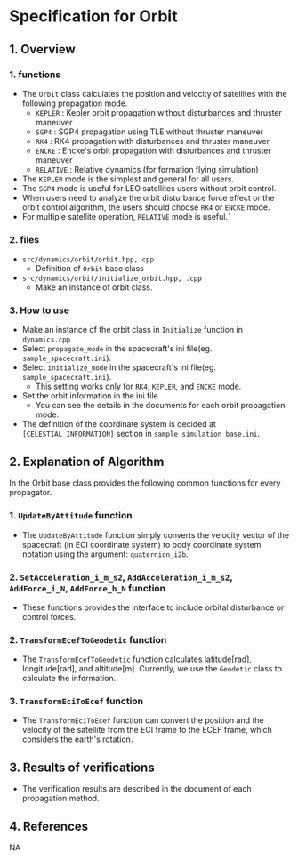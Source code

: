 # Specification for Orbit

## 1.  Overview

### 1. functions
- The `Orbit` class calculates the position and velocity of satellites with the following propagation mode.
  - `KEPLER`   : Kepler orbit propagation without disturbances and thruster maneuver
  - `SGP4`     : SGP4 propagation using TLE without thruster maneuver
  - `RK4`      : RK4 propagation with disturbances and thruster maneuver
  - `ENCKE`    : Encke's orbit propagation with disturbances and thruster maneuver
  - `RELATIVE` : Relative dynamics (for formation flying simulation)
- The `KEPLER` mode is the simplest and general for all users.
- The `SGP4` mode is useful for LEO satellites users without orbit control.
- When users need to analyze the orbit disturbance force effect or the orbit control algorithm, the users should choose `RK4` or `ENCKE` mode.
- For multiple satellite operation, `RELATIVE` mode is useful.`

### 2. files
- `src/dynamics/orbit/orbit.hpp, cpp`
  - Definition of `Orbit` base class
- `src/dynamics/orbit/initialize_orbit.hpp, .cpp`
  - Make an instance of orbit class.	

### 3. How to use
- Make an instance of the orbit class in `Initialize` function in `dynamics.cpp`
- Select `propagate_mode` in the spacecraft's ini file(eg. `sample_spacecraft.ini`).
- Select `initialize_mode` in the spacecraft's ini file(eg. `sample_spacecraft.ini`).
  - This setting works only for `RK4`, `KEPLER`, and `ENCKE` mode.
- Set the orbit information in the ini file
  - You can see the details in the documents for each orbit propagation mode.
- The definition of the coordinate system is decided at `[CELESTIAL_INFORMATION]` section in `sample_simulation_base.ini`.
   
## 2. Explanation of Algorithm
In the Orbit base class provides the following common functions for every propagator.

### 1. `UpdateByAttitude` function  
- The `UpdateByAttitude` function simply converts the velocity vector of the spacecraft (in ECI coordinate system) to body coordinate system notation using the argument: `quaternion_i2b`.

### 2. `SetAcceleration_i_m_s2`, `AddAcceleration_i_m_s2`, `AddForce_i_N`, `AddForce_b_N` function  
- These functions provides the interface to include orbital disturbance or control forces.

### 2. `TransformEcefToGeodetic` function  
- The `TransformEcefToGeodetic` function calculates latitude[rad], longitude[rad], and altitude[m]. Currently, we use the `Geodetic` class to calculate the information.   

### 3. `TransformEciToEcef` function  
- The `TransformEciToEcef` function can convert the position and the velocity of the satellite from the ECI frame to the ECEF frame, which considers the earth's rotation.

## 3. Results of verifications
- The verification results are described in the document of each propagation method.

## 4. References
NA
